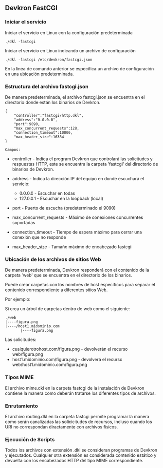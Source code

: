 ## Devkron FastCGI

### Iniciar el servicio

Iniciar el servicio en Linux con la configuración predeterminada
```
./dkl -fastcgi
```

Iniciar el servicio en Linux indicando un archivo de configuración
```
./dkl -fastcgi /etc/devkron/fastcgi.json
```
En la línea de comando anterior se especifica un archivo de configuración en una ubicación predeterminada.

### Estructura del archivo fastcgi.json
De manera predeterminada, el archivo fastcgi.json se encuentra en el directorio donde están los binarios de Devkron.

```
{
    "controller":"fastcgi/http.dkl",
    "address":"0.0.0.0",
    "port":9090,
    "max_concurrent_requests":128,
    "connection_timeout":10000,
    "max_header_size":16384
}

Campos:
```
* controller - Indica el program Devkron que controlará las solicitudes y respuestas HTTP, este se encuentra la carpeta 'fastcgi' del directorio de binarios de Devkron.

* address - Indica la dirección IP del equipo en donde escuchará el servicio:
  *   0.0.0.0 - Escuchar en todas
  *   127.0.0.1 - Escuchar en la loopback (local)

* port - Puerto de escucha (predeterminado el 9090)

* max_concurrent_requests - Máximo de conexiones concurrentes soportadas

* connection_timeout - Tiempo de espera máximo para cerrar una conexión que no responde

* max_header_size - Tamaño máximo de encabezado fastcgi

### Ubicación de los archivos de sitios Web

De manera predeterminada, Devkron responderá con el contenido de la carpeta 'web' que se encuentra en el directorio de los binarios.

Puede crear carpetas con los nombres de host específicos para separar el contenido correspondiente a diferentes sitios Web.

Por ejemplo:

Si crea un árbol de carpetas dentro de web como el siguiente:
```
./web
|----figura.png
|----/host1.midominio.com
       |----figura.png
```
Las solicitudes:
* cualquierotrohost.com/figura.png - devolverán el recurso web/figura.png
* host1.midominio.com/figura.png - devolverá el recurso web/host1.midominio.com/figura.png

### Tipos MIME
El archivo mime.dkl en la carpeta fastcgi de la instalación de Devkron contiene la manera como deberán tratarse los diferentes tipos de archivos.

### Enrutamiento
El archivo routing.dkl en la carpeta fastcgi permite programar la manera como serán canalizadas las solicicitudes de recursos, incluso cuando los URI no correspondan diractamente con archivos físicos.

### Ejecución de Scripts
Todos los archivos con extensión .dkl se consideran programas de Devkron y ejecutados. Cualquier otra extensión es considerada contenido estático y devuelta con los encabezados HTTP del tipo MIME correspondiente.

